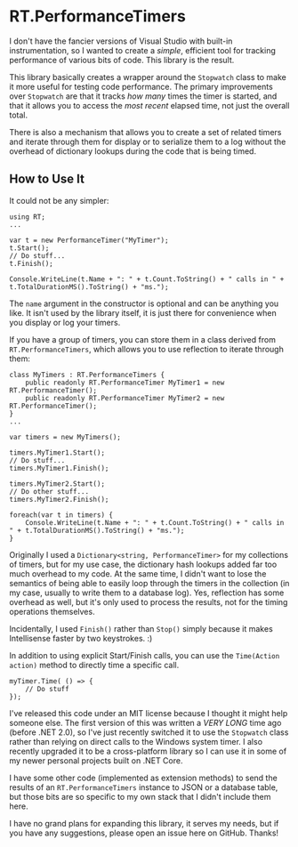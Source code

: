 # RT.PerformanceTimers

I don't have the fancier versions of Visual Studio with built-in instrumentation, so I wanted to create a *simple*, efficient tool for tracking performance of various bits of code. This library is the result.

This library basically creates a wrapper around the `Stopwatch` class to make it more useful for testing code performance. The primary improvements over `Stopwatch` are that it tracks *how many* times the timer is started, and that it allows you to access the *most recent* elapsed time, not just the overall total.

There is also a mechanism that allows you to create a set of related timers and iterate through them for display or to serialize them to a log without the overhead of dictionary lookups during the code that is being timed.

## How to Use It

It could not be any simpler:

```
using RT;
...

var t = new PerformanceTimer("MyTimer");
t.Start();
// Do stuff...
t.Finish();

Console.WriteLine(t.Name + ": " + t.Count.ToString() + " calls in " + t.TotalDurationMS().ToString() + "ms.");
```

The `name` argument in the constructor is optional and can be anything you like. It isn't used by the library itself, it is just there for convenience when you display or log your timers.

If you have a group of timers, you can store them in a class derived from `RT.PerformanceTimers`, which allows you to use reflection to iterate through them:

```
class MyTimers : RT.PerformanceTimers {
    public readonly RT.PerformanceTimer MyTimer1 = new RT.PerformanceTimer();
    public readonly RT.PerformanceTimer MyTimer2 = new RT.PerformanceTimer();
}
...

var timers = new MyTimers();

timers.MyTimer1.Start();
// Do stuff...
timers.MyTimer1.Finish();

timers.MyTimer2.Start();
// Do other stuff...
timers.MyTimer2.Finish();

foreach(var t in timers) {
	Console.WriteLine(t.Name + ": " + t.Count.ToString() + " calls in " + t.TotalDurationMS().ToString() + "ms.");
}
```

Originally I used a `Dictionary<string, PerformanceTimer>` for my collections of timers, but for my use case, the dictionary hash lookups added far too much overhead to my code. At the same time, I didn't want to lose the semantics of being able to easily loop through the timers in the collection (in my case, usually to write them to a database log). Yes, reflection has some overhead as well, but it's only used to process the results, not for the timing operations themselves.

Incidentally, I used `Finish()` rather than `Stop()` simply because it makes Intellisense faster by two keystrokes. :)

In addition to using explicit Start/Finish calls, you can use the `Time(Action action)` method to directly time a specific call.

```
myTimer.Time( () => { 
	// Do stuff
});
```

I've released this code under an MIT license because I thought it might help someone else. The first version of this was written a *VERY LONG* time ago (before .NET 2.0), so I've just recently switched it to use the `Stopwatch` class rather than relying on direct calls to the Windows system timer. I also recently upgraded it to be a cross-platform library so I can use it in some of my newer personal projects built on .NET Core.

I have some other code (implemented as extension methods) to send the results of an `RT.PerformanceTimers` instance to JSON or a database table, but those bits are so specific to my own stack that I didn't include them here.

I have no grand plans for expanding this library, it serves my needs, but if you have any suggestions, please open an issue here on GitHub. Thanks!
